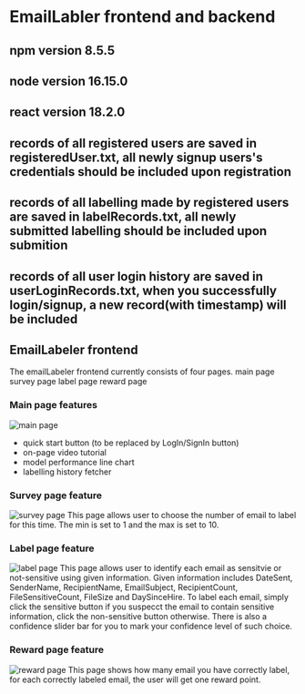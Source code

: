 # EmailLabler frontend and backend

## npm version 8.5.5
## node version 16.15.0
## react version 18.2.0

## records of all registered users are saved in registeredUser.txt, all newly signup users's credentials should be included upon registration
## records of all labelling made by registered users are saved in labelRecords.txt, all newly submitted labelling should be included upon submition 
## records of all user login history are saved in userLoginRecords.txt, when you successfully login/signup, a new record(with timestamp) will be included 

## EmailLabeler frontend
The emailLabeler frontend currently consists of four pages. 
main page
survey page
label page
reward page

### Main page features
![main page](https://github.com/Siyuan-uoftece/Email_Labeler/blob/master/Screen%20Shot%202022-12-19%20at%209.54.22%20PM.png)
* quick start button (to be replaced by LogIn/SignIn button)
* on-page video tutorial 
* model performance line chart
* labelling history fetcher

### Survey page feature
![survey page](https://github.com/Siyuan-uoftece/Email_Labeler/blob/master/Screen%20Shot%202022-12-19%20at%209.54.36%20PM.png)
This page allows user to choose the number of email to label for this time. The min is set to 1 and the max is set to 10.

### Label page feature
![label page](https://github.com/Siyuan-uoftece/Email_Labeler/blob/master/Screen%20Shot%202022-12-19%20at%209.54.52%20PM.png)
This page allows user to identify each email as sensitvie or not-sensitive using given information. Given information includes DateSent, SenderName, RecipientName, EmailSubject, RecipientCount, FileSensitiveCount, FileSize and DaySinceHire. To label each email, simply click the sensitive button if you suspecct the email to contain sensitive information, click the non-sensitive button otherwise. There is also a confidence slider bar for you to mark your confidence level of such choice. 

### Reward page feature
![reward page](https://github.com/Siyuan-uoftece/Email_Labeler/blob/master/Screen%20Shot%202022-12-19%20at%209.54.09%20PM.png)
This page shows how many email you have correctly label, for each correctly labeled email, the user will get one reward point.



